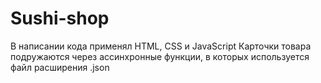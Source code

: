 # Sushi-shop
В написании кода применял HTML, CSS и JavaScript
Карточки товара подружаются через ассинхронные функции, в которых используется файл расширения .json
